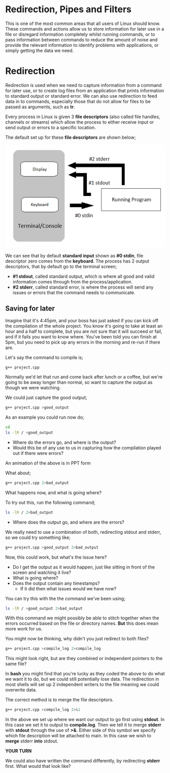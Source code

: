 # Redirection, Pipes and Filters

This is one of the most common areas that all users of Linux should know.  These commands and actions allow us to store information for later use in a file or disregard information completely whilst running commands, or to pass information between commands to reduce the amount of noise and provide the relevant information to identify problems with applications, or simply getting the data we need.

# Redirection

Redirection is used when we need to capture information from a command for later use, or to create log files from an application that prints information to standard output or standard error.  We can also use redirection to feed data in to commands, especially those that do not allow for files to be passed as arguments, such as **tr**.

Every process in Linux is given 3 **file descriptors** (also called file handles, channels or streams) which allow the process to either receive input or send output or errors to a specific location.

The default set up for these **file descriptors** are shown below;

![alt text](images/redirect.png)

We can see that by default **standard input** shown as **#0 stdin**, file descriptor zero comes from the **keyboard**.  The process has 2 output descriptors, that by default go to the terminal screen;

* **#1 stdout**, called standard output, which is where all good and valid information comes through from the process/application.
* **#2 stderr**, called standard error, is where the process will send any issues or errors that the command needs to communicate.

## Saving for later

Imagine that it's 4:45pm, and your boss has just asked if you can kick off the compilation of the whole project.  You know it's going to take at least an hour and a half to complete, but you are not sure that it will succeed or fail, and if it fails you want to know where.  You've been told you can finish at 5pm, but you need to pick up any errors in the morning and re-run if there are.

Let's say the command to compile is;

```
g++ project.cpp
```

Normally we'd let that run and come back after lunch or a coffee, but we're going to be away longer than normal, so want to capture the output as though we were watching.

We could just capture the good output;

```sh
g++ project.cpp >good_output
```

As an example you could run now do;

```sh
cd
ls -lR / >good_output
```

* Where do the errors go, and where is the output?
* Would this be of any use to us in capturing how the compilation played out if there were errors?

An animation of the above is in PPT form [](videos/redirect2.mkv)

What about;

```sh
g++ project.cpp 2>bad_output
```

What happens now, and what is going where?

To try out this, run the following command;

```sh
ls -lR / 2>bad_output
```

* Where does the output go, and where are the errors?

We really need to use a combination of both, redirecting stdout and stderr, so we could try something like;

```sh
g++ project.cpp >good_output 2>bad_output
```

Now, this could work, but what's the issue here?

* Do I get the output as it would happen, just like sitting in front of the screen and watching it live?
* What is going where?
* Does the output contain any timestamps?
    * If it did then what issues would we have now?

You can try this with the the command we've been using;

```sh
ls -lR / >good_output 2>bad_output
```

With this command we might possibly be able to stitch together when the errors occurred based on the file or directory names.  **But** this does mean more work for us.

You might now be thinking, why didn't you just redirect to both files?

```sh
g++ project.cpp >compile_log 2>compile_log
```

This might look right, but are they combined or independent pointers to the same file?

In **bash** you might find that you're lucky as they coded the above to do what we want it to do, but we could still potentially lose data.  The redirection in most shells will set up 2 independent writers to the file meaning we could overwrite data.

The correct method is to merge the file descriptors.

```sh
g++ project.cpp >compile_log 2>&1
```

In the above we set up where we want our output to go first using **stdout**.  In this case we set it to output to **compile.log**.  Then we tell it to merge **stderr** with **stdout** through the use of **>&**.  Either side of this symbol we specify which file description will be attached to main.  In this case we wish to **merge** stderr **into** stdout.

**YOUR TURN**

We could also have written the command differently, by redirecting **stderr** first.  What would that look like?

